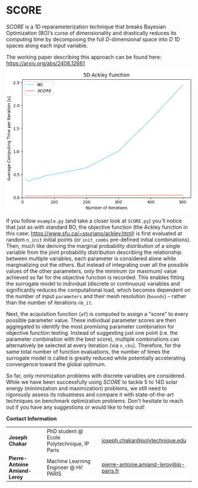 # SCORE
$SCORE$ is a 1D reparameterization technique that breaks Bayesian Optimization (BO)’s curse of dimensionality and drastically reduces its computing time by decomposing the full $D$-dimensional space into $D$ 1D spaces along each input variable. 

The working paper describing this approach can be found here: https://arxiv.org/abs/2406.12661

<div align="center">
  
![Computing times of Bayesian Optimization and SCORE as a function of the number of iterations on the 5D Ackley function](figs/Figure_3.png)
  
<div align="left">
  
If you follow `example.py` (and take a closer look at `SCORE.py`) you'll notice that just as with standard BO, the objective function (the Ackley function in this case: https://www.sfu.ca/~ssurjano/ackley.html) is first evaluated at random `n_init` initial points (or `init_combs` pre-defined initial combinations). Then, much like deriving the marginal probability distribution of a single variable from the joint probability distribution describing the relationship between multiple variables, each parameter is considered alone while marginalizing out the others. But instead of integrating over all the possible values of the other parameters, only the minimum (or maximum) value achieved so far for the objective function is recorded. This enables fitting the surrogate model to individual (discrete or continuous) variables and significantly reduces the computational load, which becomes dependent on the number of input `parameters` and their mesh resolution (`bounds`) – rather than the number of iterations `nb_it`. 

Next, the acquisition function (`af`) is computed to assign a "score" to every possible parameter value. These individual parameter scores are then aggregated to identify the most promising parameter combination for objective function testing. Instead of suggesting just one point (i.e. the parameter combination with the best score), multiple combinations can alternatively be selected at every iteration (via `n_cbs`). Therefore, for the same total number of function evaluations, the number of times the surrogate model is called is greatly reduced while potentially accelerating convergence toward the global optimum.

So far, only minimization problems with discrete variables are considered. While we have been successfully using $SCORE$ to tackle 5 to 14D solar energy (minimization and maximization) problems, we still need to rigorously assess its robustness and compare it with state-of-the-art techniques on benchmark optimization problems. Don't hesitate to reach out if you have any suggestions or would like to help out!

**Contact Information**

|  |                                                                     |  |
| ------ |---------------------------------------------------------------------| ------ |
| **Joseph Chakar** | PhD student @ Ecole Polytechnique, IP Paris | joseph.chakar@polytechnique.edu |
| **Pierre-Antoine Amiand-Leroy** | Machine Learning Engineer @ Hi! PARIS | pierre-antoine.amiand-leroy@ip-paris.fr |
